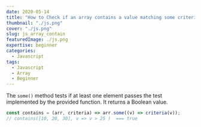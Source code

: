 ```yaml
---
date: 2020-05-14
title: "How to Check if an array contains a value matching some criterias in Javascript"
thumbnail: "./js.png"
cover: "./js.png"
slug: js_array_contain
featuredImage: ./js.png
expertise: beginner
categories:
  - Javascript
tags:
  - Javascript
  - Array
  - Beginner
---
```


The `some()` method tests if at least one element passes the test implemented by the provided function. It returns a Boolean value.

```js
const contains = (arr, criteria) => arr.some((v) => criteria(v));
// contains([10, 20, 30], v => v > 25 )  === true
```
